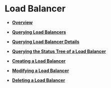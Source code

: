 # Load Balancer<a name="EN-US_TOPIC_0096561529"></a>

-   **[Overview](overview.md)**  

-   **[Querying Load Balancers](querying-load-balancers-1.md)**  

-   **[Querying Load Balancer Details](querying-load-balancer-details-2.md)**  

-   **[Querying the Status Tree of a Load Balancer](querying-the-status-tree-of-a-load-balancer.md)**  

-   **[Creating a Load Balancer](creating-a-load-balancer-3.md)**  

-   **[Modifying a Load Balancer](modifying-a-load-balancer-4.md)**  

-   **[Deleting a Load Balancer](deleting-a-load-balancer-5.md)**  


